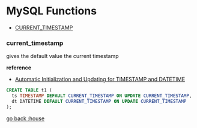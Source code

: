 # MySQL Functions

- [CURRENT_TIMESTAMP][current-timestamp]

[current-timestamp]:#current_timestamp
[home]:#mysql-functions

### current_timestamp

gives the default value the current timestamp

**reference**
- [Automatic Initialization and Updating for TIMESTAMP and DATETIME](https://dev.mysql.com/doc/refman/5.7/en/timestamp-initialization.html)

```sql
CREATE TABLE t1 (
  ts TIMESTAMP DEFAULT CURRENT_TIMESTAMP ON UPDATE CURRENT_TIMESTAMP,
  dt DATETIME DEFAULT CURRENT_TIMESTAMP ON UPDATE CURRENT_TIMESTAMP
);
```

[go back :house][home]
